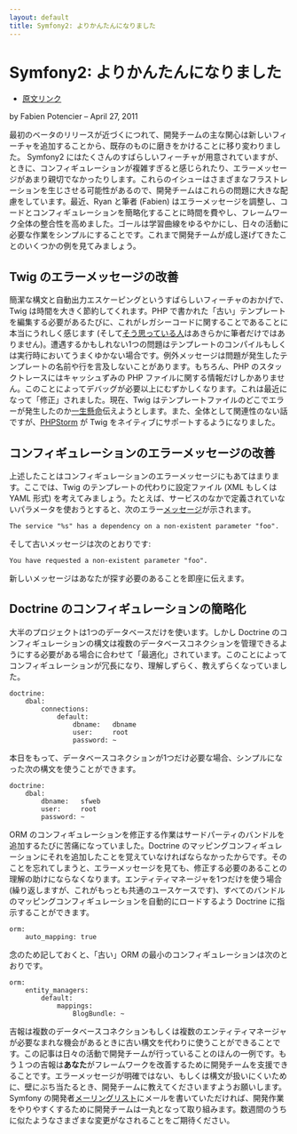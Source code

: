 ```yaml
---
layout: default
title: Symfony2: よりかんたんになりました
---
```


Symfony2: よりかんたんになりました
==================================

- [原文リンク](http://symfony.com/blog/symfony2-getting-easier)

by Fabien Potencier – April 27, 2011

最初のベータのリリースが近づくにつれて、開発チームの主な関心は新しいフィーチャを追加することから、既存のものに磨きをかけることに移り変わりました。
Symfony2 にはたくさんのすばらしいフィーチャが用意されていますが、ときに、コンフィギュレーションが複雑すぎると感じられたり、エラーメッセージがあまり親切でなかったりします。これらのイシューはさまざまなフラストレーションを生じさせる可能性があるので、開発チームはこれらの問題に大きな配慮をしています。最近、Ryan と筆者 (Fabien) はエラーメッセージを調整し、コードとコンフィギュレーションを簡略化することに時間を費やし、フレームワーク全体の整合性を高めました。ゴールは学習曲線をゆるやかにし、日々の活動に必要な作業をシンプルにすることです。これまで開発チームが成し遂げてきたことのいくつかの例を見てみましょう。

Twig のエラーメッセージの改善
------------------------------


簡潔な構文と自動出力エスケーピングというすばらしいフィーチャのおかげで、Twig は時間を大きく節約してくれます。PHP で書かれた「古い」テンプレートを編集する必要があるたびに、これがレガシーコードに関することであることに本当にうれしく感じます (そして[そう思っている人](http://groups.google.com/group/symfony-users/browse_thread/thread/7e07d4c13ab6cf82/81ce2789589fd31d)はあきらかに筆者だけではありません)。遭遇するかもしれない1つの問題はテンプレートのコンパイルもしくは実行時においてうまくゆかない場合です。例外メッセージは問題が発生したテンプレートの名前や行を言及しないことがあります。もちろん、PHP のスタックトレースにはキャッシュずみの PHP ファイルに関する情報だけしかありません。このことによってデバッグが必要以上にむずかしくなります。これは最近になって「修正」されました。現在、Twig はテンプレートファイルのどこでエラーが発生したのか[一生懸命](http://blog.twig-project.org/post/4601585014/twig-1-1-better-error-reporting)伝えようとします。また、全体として関連性のない話ですが、[PHPStorm](http://blogs.jetbrains.com/webide/2011/04/phpstorm-webstorm-2-1-eap-build-106-550/) が Twig をネイティブにサポートするようになりました。

コンフィギュレーションのエラーメッセージの改善
----------------------------------------------

上述したことはコンフィギュレーションのエラーメッセージにもあてはまります。ここでは、Twig のテンプレートの代わりに設定ファイル (XML もしくは YAML 形式) を考えてみましょう。たとえば、サービスのなかで定義されていないパラメータを使おうとすると、次のエラー[メッセージ](https://github.com/symfony/symfony/commit/175f944f93c8d515627173a5fea792da956198bf)が示されます。

    The service "%s" has a dependency on a non-existent parameter "foo".

そして古いメッセージは次のとおりです:

    You have requested a non-existent parameter "foo".

新しいメッセージはあなたが探す必要のあることを即座に伝えます。

Doctrine のコンフィギュレーションの簡略化
-----------------------------------------

大半のプロジェクトは1つのデータベースだけを使います。しかし Doctrine のコンフィギュレーションの構文は複数のデータベースコネクションを管理できるようにする必要がある場合に合わせて「最適化」されています。このことによってコンフィギュレーションが冗長になり、理解しずらく、教えずらくなっていました。

    doctrine:
        dbal:
            connections:
                default:
                    dbname:   dbname
                    user:     root
                    password: ~

本日をもって、データベースコネクションが1つだけ必要な場合、シンプルになった次の構文を使うことができます。

    doctrine:
        dbal:
            dbname:   sfweb
            user:     root
            password: ~

ORM のコンフィギュレーションを修正する作業はサードパーティのバンドルを追加するたびに苦痛になっていました。Doctrine のマッピングコンフィギュレーションにそれを追加したことを覚えていなければならなかったからです。そのことを忘れてしまうと、エラーメッセージを見ても、修正する必要のあることの理解の助けにならなくなります。エンティティマネージャを1つだけを使う場合 (繰り返しますが、これがもっとも共通のユースケースです)、すべてのバンドルのマッピングコンフィギュレーションを自動的にロードするよう Doctrine に指示することができます。

    orm:
        auto_mapping: true


念のため記しておくと、「古い」ORM の最小のコンフィギュレーションは次のとおりです。

    orm:
        entity_managers:
            default:
                mappings:
                    BlogBundle: ~

吉報は複数のデータベースコネクションもしくは複数のエンティティマネージャが必要なまれな機会があるときに古い構文を代わりに使うことができることです。この記事は日々の活動で開発チームが行っていることのほんの一例です。もう１つの吉報は**あなた**がフレームワークを改善するために開発チームを支援できることです。エラーメッセージが明確ではない、もしくは構文が扱いにくいために、壁にぶち当たるとき、開発チームに教えてくださいますようお願いします。Symfony の開発者[メーリングリスト](http://groups.google.com/group/symfony-devs/)にメールを書いていただければ、開発作業をやりやすくするために開発チームは一丸となって取り組みます。数週間のうちに似たようなさまざまな変更がなされることをご期待ください。
